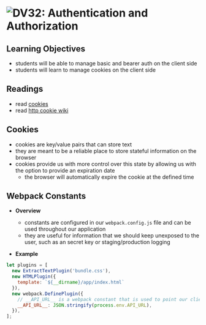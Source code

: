 ![DV](https://www.deltavcodeschool.com/wp-content/uploads/DeltaV.png)32: Authentication and Authorization
===

## Learning Objectives
* students will be able to manage basic and bearer auth on the client side
* students will learn to manage cookies on the client side

## Readings
* read [cookies](https://www.quirksmode.org/js/cookies.html)
* read [http cookie wiki](https://en.wikipedia.org/wiki/HTTP_cookie)

## Cookies
* cookies are key/value pairs that can store text
* they are meant to be a reliable place to store stateful information on the browser
* cookies provide us with more control over this state by allowing us with the option to provide an expiration date
  * the browser will automatically expire the cookie at the defined time

## Webpack Constants
  * **Overview**
    * constants are configured in our `webpack.config.js` file and can be used throughout our application
    * they are useful for information that we should keep unexposed to the user, such as an secret key or staging/production logging

  * **Example**
  ``` javascript
  let plugins = [
    new ExtractTextPlugin('bundle.css'),
    new HTMLPlugin({
      template: `${__dirname}/app/index.html`
    }),
    new webpack.DefinePlugin({
      // __API_URL__ is a webpack constant that is used to point our client at the right API, depending on the environment
      __API_URL__: JSON.stringify(process.env.API_URL),
    }),
  ];
  ```
